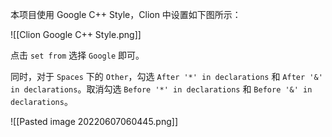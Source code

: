 本项目使用 Google C++ Style，Clion 中设置如下图所示：

![[Clion Google C++ Style.png]]

点击 `set from` 选择 `Google` 即可。

同时，对于 `Spaces` 下的 `Other`，勾选 `After '*' in declarations` 和 `After '&' in declarations`。取消勾选 `Before '*' in declarations` 和 `Before '&' in declarations`。

![[Pasted image 20220607060445.png]]